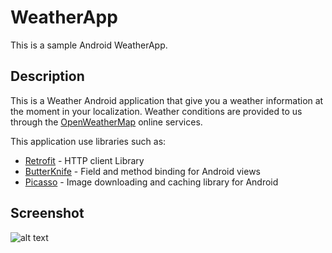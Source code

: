 # WeatherApp

This is a sample Android WeatherApp.

## Description

This is a Weather Android application that give you a weather information at the moment in your localization.
Weather conditions are provided to us through the [OpenWeatherMap](https://openweathermap.org/api) online services.

This application use libraries such as:
* [Retrofit](http://square.github.io/retrofit/) - HTTP client Library
* [ButterKnife](http://jakewharton.github.io/butterknife/) - Field and method binding for Android views
* [Picasso](http://square.github.io/picasso/) - Image downloading and caching library for Android

## Screenshot

![alt text](https://i.imgur.com/63xqvg2.png "Description goes here")



